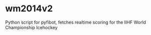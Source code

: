 wm2014v2
========

Python script for pyfibot, fetches realtime scoring for the IIHF World Championship Icehockey
